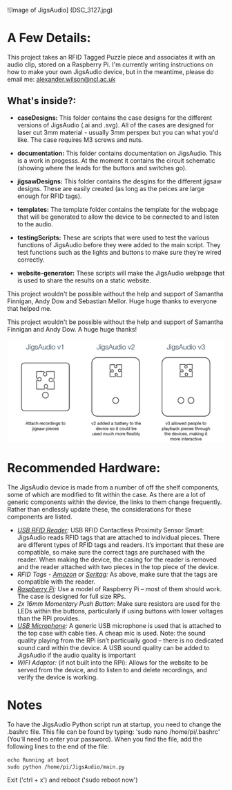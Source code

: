 ![Image of JigsAudio] (DSC_3127.jpg)

# A Few Details:

This project takes an RFID Tagged Puzzle piece and associates it with an audio clip, stored on a Raspberry Pi. I'm currently  writing instructions on how to make your own JigsAudio device, but in the meantime, please do email me: alexander.wilson@ncl.ac.uk

## What's inside?:
* **caseDesigns:** This folder contains the case designs for the different versions of JigsAudio (.ai and .svg). All of the cases are designed for laser cut 3mm material - usually 3mm perspex but you can what you'd like. The case requires M3 screws and nuts.

* **documentation:** This folder contains documentation on JigsAudio. This is a work in progesss. At the moment it contains the circuit schematic (showing where the leads for the buttons and switches go). 

* **jigsawDesigns:** This folder contains the desgins for the different jigsaw designs. These are easily created (as long as the peices are large enough for RFID tags).

* **templates:** The template folder contains the template for the webpage that will be generated to allow the device to be connected to and listen to the audio.

* **testingScripts:** These are scripts that were used to test the various functions of JigsAudio before they were added to the main script. They test functions such as the lights and buttons to make sure they're wired correctly.

* **website-generator:** These scripts will make the JigsAudio webpage that is used to share the results on a static website.


This project wouldn't be possible without the help and support of Samantha Finnigan, Andy Dow and Sebastian Mellor. Huge huge thanks to everyone that helped me.

This project wouldn't be possible without the help and support of Samantha Finnigan and Andy Dow. A huge huge thanks!

![JigsAudio Versions](jigsaudioversions.png)
# Recommended Hardware:
The JigsAudio device is made from a number of off the shelf components, some of which are modified to fit within the case. As there are a lot of generic components within the device, the links to them change frequently. Rather than endlessly update these, the considerations for these components are listed. 
* *[USB RFID Reader](https://www.amazon.co.uk/Contactless-Proximity-Sensor-Reader-125Khz/dp/B00GS18WHS/ref=sr_1_34?ie=UTF8&qid=1478517091&sr=8-34&keywords=rfid+reader):* USB RFID Contactless Proximity Sensor Smart: JigsAudio reads RFID tags that are attached to individual pieces. There are different types of RFID tags and readers. It’s important that these are compatible, so make sure the correct tags are purchased with the reader. When making the device, the casing for the reader is removed and the reader attached with two pieces in the top piece of the device.
* *RFID Tags - [Amazon](https://www.amazon.co.uk/gp/product/B00M5PC0FG/ref=oh_aui_detailpage_o08_s00?ie=UTF8&psc=1) or [Seritag](https://seritag.com/nfc-tags/22mm-clear-ntag213):* As above, make sure that the tags are compatible with the reader.
* *[Raspberry Pi](https://www.raspberrypi.org/products/raspberry-pi-2-model-b/):* Use a model of Raspberry Pi – most of them should work. The case is designed for full size RPs.
* *2x 16mm Momentary Push Button:* Make sure resistors are used for the LEDs within the buttons, particularly if using buttons with lower voltages than the RPi provides.
* *[USB Microphone](https://www.amazon.co.uk/Kinobo-Microphone-Desktops-Dictation-Software/dp/B00NSOWWIS/ref=sr_1_9?ie=UTF8&qid=1478520299&sr=8-9&keywords=usb+microphone):* A generic USB microphone is used that is attached to the top case with cable ties. A cheap mic is used. Note: the sound quality playing from the RPi isn’t particually good – there is no dedicated sound card within the device. A USB sound quality can be added to JigsAudio if the audio quality is important
* *WiFI Adaptor:* (if not built into the RPi): Allows for the website to be served from the device, and to listen to and delete recordings, and verify the device is working.

# Notes
To have the JigsAudio Python script run at startup, you need to change the .bashrc file. This file can be found by typing: 'sudo nano /home/pi/.bashrc' (You'll need to enter your password). When you find the file, add the following lines to the end of the file:
    
    echo Running at boot
    sudo python /home/pi/JigsAudio/main.py
    
Exit ('ctrl + x') and reboot ('sudo reboot now')
